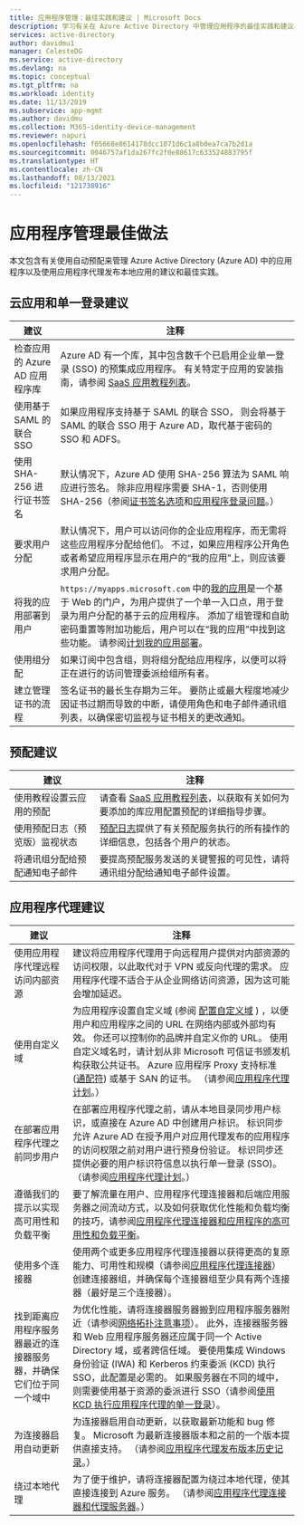 ```yaml
---
title: 应用程序管理：最佳实践和建议 | Microsoft Docs
description: 学习有关在 Azure Active Directory 中管理应用程序的最佳实践和建议。 了解如何使用自动预配并使用应用程序代理发布本地应用。
services: active-directory
author: davidmu1
manager: CelesteDG
ms.service: active-directory
ms.devlang: na
ms.topic: conceptual
ms.tgt_pltfrm: na
ms.workload: identity
ms.date: 11/13/2019
ms.subservice: app-mgmt
ms.author: davidmu
ms.collection: M365-identity-device-management
ms.reviewer: napuri
ms.openlocfilehash: f05668e8614178dcc1071d6c1a8b0ea7ca7b2d1a
ms.sourcegitcommit: 0046757af1da267fc2f0e88617c633524883795f
ms.translationtype: HT
ms.contentlocale: zh-CN
ms.lasthandoff: 08/13/2021
ms.locfileid: "121738916"
---
```

# <a name="application-management-best-practices"></a>应用程序管理最佳做法

本文包含有关使用自动预配来管理 Azure Active Directory (Azure AD) 中的应用程序以及使用应用程序代理发布本地应用的建议和最佳实践。

## <a name="cloud-app-and-single-sign-on-recommendations"></a>云应用和单一登录建议

| 建议 | 注释 |
| --- | --- |
| 检查应用的 Azure AD 应用程序库  | Azure AD 有一个库，其中包含数千个已启用企业单一登录 (SSO) 的预集成应用程序。 有关特定于应用的安装指南，请参阅 [SaaS 应用教程列表](../saas-apps/tutorial-list.md)。  |
| 使用基于 SAML 的联合 SSO  | 如果应用程序支持基于 SAML 的联合 SSO， 则会将基于 SAML 的联合 SSO 用于 Azure AD，取代基于密码的 SSO 和 ADFS。  |
| 使用 SHA-256 进行证书签名  | 默认情况下，Azure AD 使用 SHA-256 算法为 SAML 响应进行签名。 除非应用程序需要 SHA-1，否则使用 SHA-256（参阅[证书签名选项](certificate-signing-options.md)和[应用程序登录问题](application-sign-in-problem-application-error.md)。）  |
| 要求用户分配  | 默认情况下，用户可以访问你的企业应用程序，而无需将这些应用程序分配给他们。 不过，如果应用程序公开角色或者希望应用程序显示在用户的“我的应用”上，则应该要求用户分配。  |
| 将我的应用部署到用户 | `https://myapps.microsoft.com` 中的[我的应用](end-user-experiences.md)是一个基于 Web 的门户，为用户提供了一个单一入口点，用于登录为用户分配的基于云的应用程序。 添加了组管理和自助密码重置等附加功能后，用户可以在“我的应用”中找到这些功能。 请参阅[计划我的应用部署](my-apps-deployment-plan.md)。
| 使用组分配  | 如果订阅中包含组，则将组分配给应用程序，以便可以将正在进行的访问管理委派给组所有者。  |
| 建立管理证书的流程 | 签名证书的最长生存期为三年。 要防止或最大程度地减少因证书过期而导致的中断，请使用角色和电子邮件通讯组列表，以确保密切监视与证书相关的更改通知。 |

## <a name="provisioning-recommendations"></a>预配建议

| 建议 | 注释 |
| --- | --- |
| 使用教程设置云应用的预配 | 请查看 [SaaS 应用教程列表](../saas-apps/tutorial-list.md)，以获取有关如何为要添加的库应用配置预配的详细指导步骤。 |
| 使用预配日志（预览版）监视状态 | [预配日志](../reports-monitoring/concept-provisioning-logs.md?context=azure/active-directory/manage-apps/context/manage-apps-context)提供了有关预配服务执行的所有操作的详细信息，包括各个用户的状态。 |
| 将通讯组分配给预配通知电子邮件 | 要提高预配服务发送的关键警报的可见性，请将通讯组分配给通知电子邮件设置。 |

## <a name="application-proxy-recommendations"></a>应用程序代理建议

| 建议 | 注释 |
| --- | --- |
| 使用应用程序代理远程访问内部资源 | 建议将应用程序代理用于向远程用户提供对内部资源的访问权限，以此取代对于 VPN 或反向代理的需求。 应用程序代理不适合于从企业网络访问资源，因为这可能会增加延迟。
| 使用自定义域 | 为应用程序设置自定义域 (参阅 [配置自定义域](../app-proxy/application-proxy-configure-custom-domain.md) ) ，以便用户和应用程序之间的 URL 在网络内部或外部均有效。 你还可以控制你的品牌并自定义你的 URL。  使用自定义域名时，请计划从非 Microsoft 可信证书颁发机构获取公共证书。 Azure 应用程序 Proxy 支持标准 ([通配符](../app-proxy/application-proxy-wildcard.md)) 或基于 SAN 的证书。 （请参阅[应用程序代理计划](../app-proxy/application-proxy-deployment-plan.md)。） |
| 在部署应用程序代理之前同步用户 | 在部署应用程序代理之前，请从本地目录同步用户标识，或直接在 Azure AD 中创建用户标识。 标识同步允许 Azure AD 在授予用户对应用代理发布的应用程序的访问权限之前对用户进行预身份验证。 标识同步还提供必要的用户标识符信息以执行单一登录 (SSO)。 （请参阅[应用程序代理计划](../app-proxy/application-proxy-deployment-plan.md)。） |
| 遵循我们的提示以实现高可用性和负载平衡 | 要了解流量在用户、应用程序代理连接器和后端应用服务器之间流动方式，以及如何获取优化性能和负载均衡的技巧，请参阅[应用程序代理连接器和应用程序的高可用性和负载平衡](../app-proxy/application-proxy-high-availability-load-balancing.md)。 |
| 使用多个连接器 | 使用两个或更多应用程序代理连接器以获得更高的复原能力、可用性和规模（请参阅[应用程序代理连接器](../app-proxy/application-proxy-connectors.md)） 创建连接器组，并确保每个连接器组至少具有两个连接器（最好是三个连接器）。 |
| 找到距离应用程序服务器最近的连接器服务器，并确保它们位于同一个域中 | 为优化性能，请将连接器服务器搬到应用程序服务器附近（请参阅[网络拓扑注意事项](../app-proxy/application-proxy-network-topology.md)）。 此外，连接器服务器和 Web 应用程序服务器还应属于同一个 Active Directory 域，或者跨信任域。 要使用集成 Windows 身份验证 (IWA) 和 Kerberos 约束委派 (KCD) 执行 SSO，此配置是必需的。 如果服务器在不同的域中，则需要使用基于资源的委派进行 SSO（请参阅[使用 KCD 执行应用程序代理的单一登录](../app-proxy/application-proxy-configure-single-sign-on-with-kcd.md)）。 |
| 为连接器启用自动更新 | 为连接器启用自动更新，以获取最新功能和 bug 修复。 Microsoft 为最新连接器版本和之前的一个版本提供直接支持。 （请参阅[应用程序代理发布版本历史记录](../app-proxy/application-proxy-release-version-history.md)。） |
| 绕过本地代理 | 为了便于维护，请将连接器配置为绕过本地代理，使其直接连接到 Azure 服务。 （请参阅[应用程序代理连接器和代理服务器](../app-proxy/application-proxy-configure-connectors-with-proxy-servers.md)。） |
